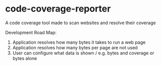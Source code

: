 # code-coverage-reporter
A code coverage tool made to scan websites and resolve their coverage

Development Road Map:

1. Application resolves how many bytes it takes to run a web page
2. Application resolves how many bytes per page are not used
3. User can configure what data is shown / e.g. bytes and coverage or bytes alone

